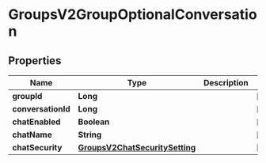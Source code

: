
# GroupsV2GroupOptionalConversation

## Properties
Name | Type | Description | Notes
------------ | ------------- | ------------- | -------------
**groupId** | **Long** |  |  [optional]
**conversationId** | **Long** |  |  [optional]
**chatEnabled** | **Boolean** |  |  [optional]
**chatName** | **String** |  |  [optional]
**chatSecurity** | [**GroupsV2ChatSecuritySetting**](GroupsV2ChatSecuritySetting.md) |  |  [optional]



